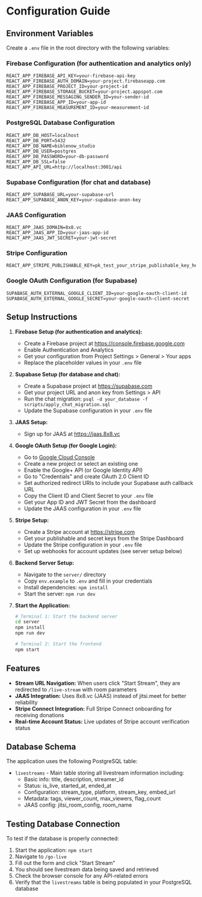 # Configuration Guide

## Environment Variables

Create a `.env` file in the root directory with the following variables:

### Firebase Configuration (for authentication and analytics only)
```
REACT_APP_FIREBASE_API_KEY=your-firebase-api-key
REACT_APP_FIREBASE_AUTH_DOMAIN=your-project.firebaseapp.com
REACT_APP_FIREBASE_PROJECT_ID=your-project-id
REACT_APP_FIREBASE_STORAGE_BUCKET=your-project.appspot.com
REACT_APP_FIREBASE_MESSAGING_SENDER_ID=your-sender-id
REACT_APP_FIREBASE_APP_ID=your-app-id
REACT_APP_FIREBASE_MEASUREMENT_ID=your-measurement-id
```

### PostgreSQL Database Configuration
```
REACT_APP_DB_HOST=localhost
REACT_APP_DB_PORT=5432
REACT_APP_DB_NAME=biblenow_studio
REACT_APP_DB_USER=postgres
REACT_APP_DB_PASSWORD=your-db-password
REACT_APP_DB_SSL=false
REACT_APP_API_URL=http://localhost:3001/api
```

### Supabase Configuration (for chat and database)
```
REACT_APP_SUPABASE_URL=your-supabase-url
REACT_APP_SUPABASE_ANON_KEY=your-supabase-anon-key
```

### JAAS Configuration
```
REACT_APP_JAAS_DOMAIN=8x8.vc
REACT_APP_JAAS_APP_ID=your-jaas-app-id
REACT_APP_JAAS_JWT_SECRET=your-jwt-secret
```

### Stripe Configuration
```
REACT_APP_STRIPE_PUBLISHABLE_KEY=pk_test_your_stripe_publishable_key_here
```

### Google OAuth Configuration (for Supabase)
```
SUPABASE_AUTH_EXTERNAL_GOOGLE_CLIENT_ID=your-google-oauth-client-id
SUPABASE_AUTH_EXTERNAL_GOOGLE_SECRET=your-google-oauth-client-secret
```

## Setup Instructions

1. **Firebase Setup (for authentication and analytics):**
   - Create a Firebase project at https://console.firebase.google.com
   - Enable Authentication and Analytics
   - Get your configuration from Project Settings > General > Your apps
   - Replace the placeholder values in your `.env` file

2. **Supabase Setup (for database and chat):**
   - Create a Supabase project at https://supabase.com
   - Get your project URL and anon key from Settings > API
   - Run the chat migration: `psql -d your_database -f scripts/apply_chat_migration.sql`
   - Update the Supabase configuration in your `.env` file

3. **JAAS Setup:**
   - Sign up for JAAS at https://jaas.8x8.vc

4. **Google OAuth Setup (for Google Login):**
   - Go to [Google Cloud Console](https://console.cloud.google.com)
   - Create a new project or select an existing one
   - Enable the Google+ API (or Google Identity API)
   - Go to "Credentials" and create OAuth 2.0 Client ID
   - Set authorized redirect URIs to include your Supabase auth callback URL
   - Copy the Client ID and Client Secret to your `.env` file
   - Get your App ID and JWT Secret from the dashboard
   - Update the JAAS configuration in your `.env` file

4. **Stripe Setup:**
   - Create a Stripe account at https://stripe.com
   - Get your publishable and secret keys from the Stripe Dashboard
   - Update the Stripe configuration in your `.env` file
   - Set up webhooks for account updates (see server setup below)

5. **Backend Server Setup:**
   - Navigate to the `server/` directory
   - Copy `env.example` to `.env` and fill in your credentials
   - Install dependencies: `npm install`
   - Start the server: `npm run dev`

6. **Start the Application:**
   ```bash
   # Terminal 1: Start the backend server
   cd server
   npm install
   npm run dev
   
   # Terminal 2: Start the frontend
   npm start
   ```

## Features

- **Stream URL Navigation:** When users click "Start Stream", they are redirected to `/live-stream` with room parameters
- **JAAS Integration:** Uses 8x8.vc (JAAS) instead of jitsi.meet for better reliability
- **Stripe Connect Integration:** Full Stripe Connect onboarding for receiving donations
- **Real-time Account Status:** Live updates of Stripe account verification status

## Database Schema

The application uses the following PostgreSQL table:

- `livestreams` - Main table storing all livestream information including:
  - Basic info: title, description, streamer_id
  - Status: is_live, started_at, ended_at
  - Configuration: stream_type, platform, stream_key, embed_url
  - Metadata: tags, viewer_count, max_viewers, flag_count
  - JAAS config: jitsi_room_config, room_name

## Testing Database Connection

To test if the database is properly connected:

1. Start the application: `npm start`
2. Navigate to `/go-live`
3. Fill out the form and click "Start Stream"
4. You should see livestream data being saved and retrieved
5. Check the browser console for any API-related errors
6. Verify that the `livestreams` table is being populated in your PostgreSQL database 
